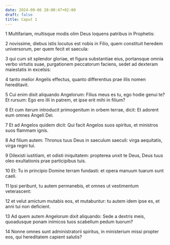 ```yaml
---
date: 2024-09-06 20:00:47+02:00
draft: false
title: Caput 1
---
```





1 Multifariam, multisque modis olim Deus loquens patribus in Prophetis:

2 novissime, diebus istis locutus est nobis in Filio, quem constituit heredem universorum, per quem fecit et saecula:

3 qui cum sit splendor gloriae, et figura substantiae eius, portansque omnia verbo virtutis suae, purgationem peccatorum faciens, sedet ad dexteram maiestatis in excelsis:

4 tanto melior Angelis effectus, quanto differentius prae illis nomen hereditavit.

5 Cui enim dixit aliquando Angelorum: Filius meus es tu, ego hodie genui te? Et rursum: Ego ero illi in patrem, et ipse erit mihi in filium?

6 Et cum iterum introducit primogenitum in orbem terrae, dicit: Et adorent eum omnes Angeli Dei.

7 Et ad Angelos quidem dicit: Qui facit Angelos suos spiritus, et ministros suos flammam ignis.

8 Ad filium autem: Thronus tuus Deus in saeculum saeculi: virga aequitatis, virga regni tui.

9 Dilexisti iustitiam, et odisti iniquitatem: propterea unxit te Deus, Deus tuus oleo exultationis prae participibus tuis.

10 Et: Tu in principio Domine terram fundasti: et opera manuum tuarum sunt caeli.

11 Ipsi peribunt, tu autem permanebis, et omnes ut vestimentum veterascent:

12 et velut amictum mutabis eos, et mutabuntur: tu autem idem ipse es, et anni tui non deficient.

13 Ad quem autem Angelorum dixit aliquando: Sede a dextris meis, quoadusque ponam inimicos tuos scabellum pedum tuorum?

14 Nonne omnes sunt administratorii spiritus, in ministerium missi propter eos, qui hereditatem capient salutis?

